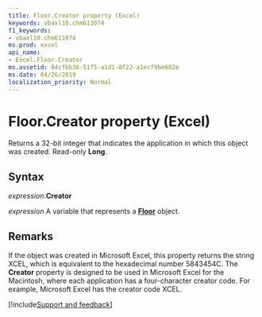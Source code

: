 ```yaml
---
title: Floor.Creator property (Excel)
keywords: vbaxl10.chm611074
f1_keywords:
- vbaxl10.chm611074
ms.prod: excel
api_name:
- Excel.Floor.Creator
ms.assetid: 04cfbb36-51f5-a1d1-0f22-a1ecf9be682e
ms.date: 04/26/2019
localization_priority: Normal
---
```



# Floor.Creator property (Excel)

Returns a 32-bit integer that indicates the application in which this object was created. Read-only **Long**.


## Syntax

_expression_.**Creator**

_expression_ A variable that represents a **[Floor](excel.floor(object).md)** object.


## Remarks

If the object was created in Microsoft Excel, this property returns the string XCEL, which is equivalent to the hexadecimal number 5843454C. The **Creator** property is designed to be used in Microsoft Excel for the Macintosh, where each application has a four-character creator code. For example, Microsoft Excel has the creator code XCEL.



[!include[Support and feedback](~/includes/feedback-boilerplate.md)]